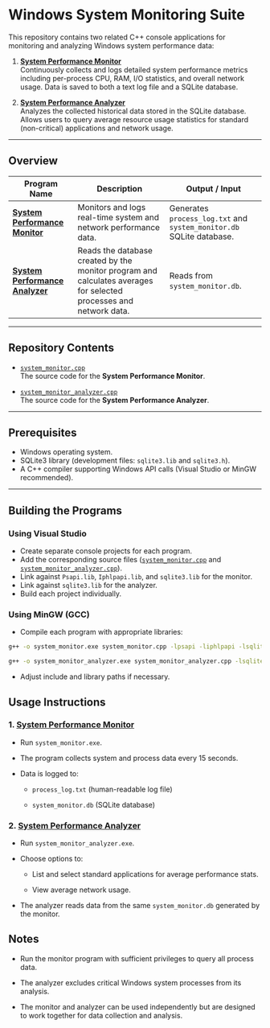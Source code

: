 # Windows System Monitoring Suite

This repository contains two related C++ console applications for monitoring and analyzing Windows system performance data:

1. [**System Performance Monitor**](./system_monitor)   
   Continuously collects and logs detailed system performance metrics including per-process CPU, RAM, I/O statistics, and overall network usage. Data is saved to both a text log file and a SQLite database.

2. [**System Performance Analyzer**](./system_monitor_analyzer)  
   Analyzes the collected historical data stored in the SQLite database. Allows users to query average resource usage statistics for standard (non-critical) applications and network usage.

---

## Overview

| Program Name                | Description                                                        | Output / Input                         |
|-----------------------------|--------------------------------------------------------------------|--------------------------------------|
| [**System Performance Monitor**](./system_monitor)  | Monitors and logs real-time system and network performance data.   | Generates `process_log.txt` and `system_monitor.db` SQLite database. |
| [**System Performance Analyzer**](./system_monitor_analyzer) | Reads the database created by the monitor program and calculates averages for selected processes and network data. | Reads from `system_monitor.db`.       |

---

## Repository Contents

- [`system_monitor.cpp`](./system_monitor/system_monitor.cpp)  
  The source code for the **System Performance Monitor**.

- [`system_monitor_analyzer.cpp`](./system_monitor_analyzer/system_monitor_analyzer.cpp)  
  The source code for the **System Performance Analyzer**.

---

## Prerequisites

- Windows operating system.
- SQLite3 library (development files: `sqlite3.lib` and `sqlite3.h`).
- A C++ compiler supporting Windows API calls (Visual Studio or MinGW recommended).

---

## Building the Programs

### Using Visual Studio

- Create separate console projects for each program.
- Add the corresponding source files ([`system_monitor.cpp`](./system_monitor/system_monitor.cpp) and [`system_monitor_analyzer.cpp`](./system_monitor_analyzer/system_monitor_analyzer.cpp)).
- Link against `Psapi.lib`, `Iphlpapi.lib`, and `sqlite3.lib` for the monitor.
- Link against `sqlite3.lib` for the analyzer.
- Build each project individually.

### Using MinGW (GCC)

- Compile each program with appropriate libraries:

```bash
g++ -o system_monitor.exe system_monitor.cpp -lpsapi -liphlpapi -lsqlite3 -static-libgcc -static-libstdc++
```
```bash
g++ -o system_monitor_analyzer.exe system_monitor_analyzer.cpp -lsqlite3 -static-libgcc -static-libstdc++
```
- Adjust include and library paths if necessary.

## Usage Instructions
### 1. [**System Performance Monitor**](./system_monitor)
- Run `system_monitor.exe`.

- The program collects system and process data every 15 seconds.

- Data is logged to:

  - `process_log.txt` (human-readable log file)

  - `system_monitor.db` (SQLite database)

### 2. [**System Performance Analyzer**](./system_monitor_analyzer)
- Run `system_monitor_analyzer.exe`.

- Choose options to:

  - List and select standard applications for average performance stats.

  - View average network usage.

- The analyzer reads data from the same `system_monitor.db` generated by the monitor.

## Notes
- Run the monitor program with sufficient privileges to query all process data.

- The analyzer excludes critical Windows system processes from its analysis.

- The monitor and analyzer can be used independently but are designed to work together for data collection and analysis.
